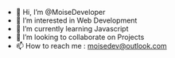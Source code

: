 - 👋 Hi, I’m @MoiseDeveloper
- 👀 I’m interested in Web Development
- 🌱 I’m currently learning Javascript
- 💞️ I’m looking to collaborate on Projects
- 📫 How to reach me : moisedev@outlook.com

<!---
MoiseDeveloper/MoiseDeveloper is a ✨ special ✨ repository because its `README.md` (this file) appears on your GitHub profile.
You can click the Preview link to take a look at your changes.
--->
